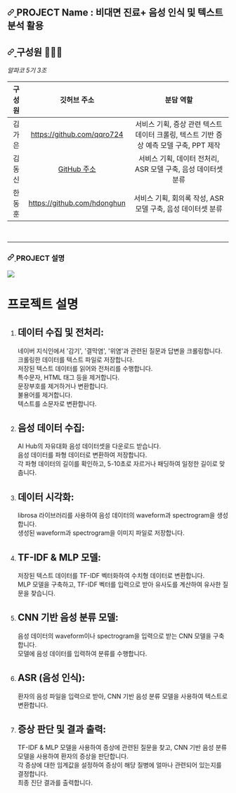 <div class="Box-sc-g0xbh4-0 bJMeLZ js-snippet-clipboard-copy-unpositioned" data-hpc="true">
  <article class="markdown-body entry-content container-lg" itemprop="text">
    <h1 tabindex="-1" dir="auto">
      <a id="user-content-project-name---웹크롤링과-텍스트-마이닝을-사용한-뉴스레터-만들기" class="anchor" aria-hidden="true" tabindex="-1" href="#project-name---웹크롤링과-텍스트-마이닝을-사용한-뉴스레터-만들기">
        <svg class="octicon octicon-link" viewBox="0 0 16 16" version="1.1" width="16" height="16" aria-hidden="true">
          <path d="m7.775 3.275 1.25-1.25a3.5 3.5 0 1 1 4.95 4.95l-2.5 2.5a3.5 3.5 0 0 1-4.95 0 .751.751 0 0 1 .018-1.042.751.751 0 0 1 1.042-.018 1.998 1.998 0 0 0 2.83 0l2.5-2.5a2.002 2.002 0 0 0-2.83-2.83l-1.25 1.25a.751.751 0 0 1-1.042-.018.751.751 0 0 1-.018-1.042Zm-4.69 9.64a1.998 1.998 0 0 0 2.83 0l1.25-1.25a.751.751 0 0 1 1.042.018.751.751 0 0 1 .018 1.042l-1.25 1.25a3.5 3.5 0 1 1-4.95-4.95l2.5-2.5a3.5 3.5 0 0 1 4.95 0 .751.751 0 0 1-.018 1.042.751.751 0 0 1-1.042.018 1.998 1.998 0 0 0-2.83 0l-2.5 2.5a1.998 1.998 0 0 0 0 2.83Z"></path>
        </svg>
      </a>
      PROJECT Name :  비대면 진료+ 음성 인식 및 텍스트 분석 활용
    </h1>
  </article>
</div>



<h2 tabindex="-1" dir="auto">
  <a id="user-content-구성원-️" class="anchor" aria-hidden="true" tabindex="-1" href="#구성원-️">
    <svg class="octicon octicon-link" viewBox="0 0 16 16" version="1.1" width="16" height="16" aria-hidden="true">
      <path d="m7.775 3.275 1.25-1.25a3.5 3.5 0 1 1 4.95 4.95l-2.5 2.5a3.5 3.5 0 0 1-4.95 0 .751.751 0 0 1 .018-1.042.751.751 0 0 1 1.042-.018 1.998 1.998 0 0 0 2.83 0l2.5-2.5a2.002 2.002 0 0 0-2.83-2.83l-1.25 1.25a.751.751 0 0 1-1.042-.018.751.751 0 0 1-.018-1.042Zm-4.69 9.64a1.998 1.998 0 0 0 2.83 0l1.25-1.25a.751.751 0 0 1 1.042.018.751.751 0 0 1 .018 1.042l-1.25 1.25a3.5 3.5 0 1 1-4.95-4.95l2.5-2.5a3.5 3.5 0 0 1 4.95 0 .751.751 0 0 1-.018 1.042.751.751 0 0 1-1.042.018 1.998 1.998 0 0 0-2.83 0l-2.5 2.5a1.998 1.998 0 0 0 0 2.83Z"></path>
    </svg>
  </a>
  구성원 🤸🏻‍♀️
</h2>
<p dir="auto">
  <em>알파코 5기 3조</em>
</p>
<table>
  <thead>
    <tr>
      <th align="center">구성원</th>
      <th align="center">깃허브 주소</th>
      <th align="center">분담 역할</th>
    </tr>
  </thead>
  <tbody>
    <tr>
      <td align="center">김가은</td>
      <td align="center"><a href="https://github.com/qqro724">https://github.com/qqro724</a></td>
      <td align="center">서비스 기획, 증상 관련 텍스트 데이터 크롤링, 텍스트 기반 증상 예측 모델 구축, PPT 제작</td>
    </tr>
    <tr>
      <td align="center">김동신</td>
      <td align="center"><a href="#">GitHub 주소</a></td>
      <td align="center">서비스 기획, 데이터 전처리, ASR 모델 구축, 음성 데이터셋 분류</td>
    </tr>
    <tr>
      <td align="center">한동훈</td>
      <td align="center"><a href="https://github.com/hdonghun">https://github.com/hdonghun</a></td>
      <td align="center">서비스 기획, 회의록 작성, ASR 모델 구축, 음성 데이터셋 분류</td>
    </tr>
  </tbody>
</table>
<br>
<hr>

<h3 tabindex="-1" dir="auto">
  <a id="user-content-project-설명" class="anchor" aria-hidden="true" tabindex="-1" href="#project-설명">
    <svg class="octicon octicon-link" viewBox="0 0 16 16" version="1.1" width="16" height="16" aria-hidden="true">
      <path d="m7.775 3.275 1.25-1.25a3.5 3.5 0 1 1 4.95 4.95l-2.5 2.5a3.5 3.5 0 0 1-4.95 0 .751.751 0 0 1 .018-1.042.751.751 0 0 1 1.042-.018 1.998 1.998 0 0 0 2.83 0l2.5-2.5a2.002 2.002 0 0 0-2.83-2.83l-1.25 1.25a.751.751 0 0 1-1.042-.018.751.751 0 0 1-.018-1.042Zm-4.69 9.64a1.998 1.998 0 0 0 2.83 0l1.25-1.25a.751.751 0 0 1 1.042.018.751.751 0 0 1 .018 1.042l-1.25 1.25a3.5 3.5 0 1 1-4.95-4.95l2.5-2.5a3.5 3.5 0 0 1 4.95 0 .751.751 0 0 1-.018 1.042.751.751 0 0 1-1.042.018 1.998 1.998 0 0 0-2.83 0l-2.5 2.5a1.998 1.998 0 0 0 0 2.83Z"></path>
    </svg>
  </a>
  PROJECT 설명
</h3>
<p dir="auto">
  <a target="_blank" rel="noopener noreferrer" href="https://lh3.googleusercontent.com/fife/AGXqzDlq5skVUNWqP6h6M2t8glluEU1xh2XP9nL_vVj7GKSZoAS0twc5CikfgLngarp4G2N8peFe8nT1lsw3PEJZ1wqeigJLVmQxz9RhkvXqlyRuR8srS2saRWJoYqLbcQXO65HvLZrMIN-YntExx6Zf78OGOnYuvx6zpOW1sRNUcUZT_5pjKcNuGIr3wROWcNZZ1HaEOC9TmdbDugBhZfG2nGvANMTEzWlKk9Ocu-WfI29XnkNn92cccyb91rTn0SRvjOz90dPngb4fPeQb9gu0gDPoUAS7M8zDmvNfDr7NI7jrV_C79Qv0A6Ipx47SqZ6v21MoulBKFp0-eH2ww6-fIyDHTsaqFLVMZSmfaJHW4YcF6_7tdE3_db4IGm9adfv6BjiUtKnMJNIxTaRctMY8eF_DdrnFiFjuPTLCdwrGRomvcGQUdzYDokR344iHSI9vRl3-0ViGhmhstreWxHHr5Kl66xa5hTaw-0ok65YVmLJOom14-8O6sU_A9PHStjpGBdur5r64hsp9v65JWSXIpE9z_UWDz5xwoUWkj0cB-5SBTaJNh4xjtJ45YG5C8ZIb4tji0ljqIh7y5MQTIOTn37MF-OrFGYwGX81yqJ8o_KzVMZpMppsLVmZD7KEZ9jAu6ncyBXEeMOPZXFQxDereiFroV-VGPxGhGhFYQf5Rfmy2ZE2l9CUCqeqt87IIVtZHPhcB4hQGJnZ937GTLjEsrIMMsDLnlG_dWCd_cW_7TOCA-c4b9ZYr-ZPHu5ICiuKcSZu8CXv5bHh8Ipo3nRpmFcKjCYF-LG2XEvNF7uiGkAqg4P9bUfQ9LZKLgiKo5q10GMRgrXyvWKg0hTCI6fg9pEl-QXj5wCmDBXJ73yqpAVHc3kVH-CoOJ8tao2zq_-XIWWuODWe11RlbP8AtsNZokZtpTUaJ1R-OI96n_YwR3aGvPL7_MKnoqO2U6M4zrSUgPJyshc0jqwmojSoKwwfbjWrbL63rKNYg7hSycHsR5yE4EpLqLz5iKg8H4MYtZ7dcqetfEP6M-EFMxJTNgymW90Hv2NMD0F2jP2AeYGvjlU396Ahtm-Q1vGQ7HYWNVCV6kAvW4qKqluBoTmZjGcNiofENLJbz6dHCMZjnO40chLEWwqfPpx5_FjkZMcINHnVnS3tIBVOBFG8IlM_-f47AQoq4bveqLyBv7j371eW4K-rejE_DATvybrmt7a3X9GAu-1ohgZ6H8X0jjIeJNq3gK_nGKejHShk88kIZIsBXl9OgK00gxnPN5e9RRkNu4E5urmWSbeYD6PAqhXGuUV42-auO7jba3KsqEI1jwPikL90JrpPbQsR-VXSAE65w53ghRePtfo5Bk3eHwoCfhQtdTyOKLDMUG2uzx_x8OMrYKKUmBeKXtTLknuWCbmPRCzBSLDyBfVi4zSB6Ixyd720jKTnpoUKo32-SntIz1T81ltVr983l_o3JwYm_rwHtvc7x4-jYiAONu5e0YymeO7TZJq_pl1D3SISk3ZKhis4XsGxSwbpCZupoQYrSPSB8TnJ-ZQPz6gBVEogzjCQ=w2560-h1398">
    <img src="https://lh3.googleusercontent.com/fife/AGXqzDlq5skVUNWqP6h6M2t8glluEU1xh2XP9nL_vVj7GKSZoAS0twc5CikfgLngarp4G2N8peFe8nT1lsw3PEJZ1wqeigJLVmQxz9RhkvXqlyRuR8srS2saRWJoYqLbcQXO65HvLZrMIN-YntExx6Zf78OGOnYuvx6zpOW1sRNUcUZT_5pjKcNuGIr3wROWcNZZ1HaEOC9TmdbDugBhZfG2nGvANMTEzWlKk9Ocu-WfI29XnkNn92cccyb91rTn0SRvjOz90dPngb4fPeQb9gu0gDPoUAS7M8zDmvNfDr7NI7jrV_C79Qv0A6Ipx47SqZ6v21MoulBKFp0-eH2ww6-fIyDHTsaqFLVMZSmfaJHW4YcF6_7tdE3_db4IGm9adfv6BjiUtKnMJNIxTaRctMY8eF_DdrnFiFjuPTLCdwrGRomvcGQUdzYDokR344iHSI9vRl3-0ViGhmhstreWxHHr5Kl66xa5hTaw-0ok65YVmLJOom14-8O6sU_A9PHStjpGBdur5r64hsp9v65JWSXIpE9z_UWDz5xwoUWkj0cB-5SBTaJNh4xjtJ45YG5C8ZIb4tji0ljqIh7y5MQTIOTn37MF-OrFGYwGX81yqJ8o_KzVMZpMppsLVmZD7KEZ9jAu6ncyBXEeMOPZXFQxDereiFroV-VGPxGhGhFYQf5Rfmy2ZE2l9CUCqeqt87IIVtZHPhcB4hQGJnZ937GTLjEsrIMMsDLnlG_dWCd_cW_7TOCA-c4b9ZYr-ZPHu5ICiuKcSZu8CXv5bHh8Ipo3nRpmFcKjCYF-LG2XEvNF7uiGkAqg4P9bUfQ9LZKLgiKo5q10GMRgrXyvWKg0hTCI6fg9pEl-QXj5wCmDBXJ73yqpAVHc3kVH-CoOJ8tao2zq_-XIWWuODWe11RlbP8AtsNZokZtpTUaJ1R-OI96n_YwR3aGvPL7_MKnoqO2U6M4zrSUgPJyshc0jqwmojSoKwwfbjWrbL63rKNYg7hSycHsR5yE4EpLqLz5iKg8H4MYtZ7dcqetfEP6M-EFMxJTNgymW90Hv2NMD0F2jP2AeYGvjlU396Ahtm-Q1vGQ7HYWNVCV6kAvW4qKqluBoTmZjGcNiofENLJbz6dHCMZjnO40chLEWwqfPpx5_FjkZMcINHnVnS3tIBVOBFG8IlM_-f47AQoq4bveqLyBv7j371eW4K-rejE_DATvybrmt7a3X9GAu-1ohgZ6H8X0jjIeJNq3gK_nGKejHShk88kIZIsBXl9OgK00gxnPN5e9RRkNu4E5urmWSbeYD6PAqhXGuUV42-auO7jba3KsqEI1jwPikL90JrpPbQsR-VXSAE65w53ghRePtfo5Bk3eHwoCfhQtdTyOKLDMUG2uzx_x8OMrYKKUmBeKXtTLknuWCbmPRCzBSLDyBfVi4zSB6Ixyd720jKTnpoUKo32-SntIz1T81ltVr983l_o3JwYm_rwHtvc7x4-jYiAONu5e0YymeO7TZJq_pl1D3SISk3ZKhis4XsGxSwbpCZupoQYrSPSB8TnJ-ZQPz6gBVEogzjCQ=w2560-h1398">
  </a>
</p>

<!DOCTYPE html>
<html lang="en">
<head>
    <meta charset="UTF-8">
    <meta name="viewport" content="width=device-width, initial-scale=1.0">
    <title>프로젝트 설명</title>
</head>
<body>
    <h1>프로젝트 설명</h1>
    <ol>
        <li>
            <h2>데이터 수집 및 전처리:</h2>
            <p>
                네이버 지식인에서 '감기', '결막염', '위염'과 관련된 질문과 답변을 크롤링합니다.<br>
                크롤링한 데이터를 텍스트 파일로 저장합니다.<br>
                저장된 텍스트 데이터를 읽어와 전처리를 수행합니다.<br>
                특수문자, HTML 태그 등을 제거합니다.<br>
                문장부호를 제거하거나 변환합니다.<br>
                불용어를 제거합니다.<br>
                텍스트를 소문자로 변환합니다.
            </p>
        </li>
        <li>
            <h2>음성 데이터 수집:</h2>
            <p>
                AI Hub의 자유대화 음성 데이터셋을 다운로드 받습니다.<br>
                음성 데이터를 파형 데이터로 변환하여 저장합니다.<br>
                각 파형 데이터의 길이를 확인하고, 5-10초로 자르거나 패딩하여 일정한 길이로 맞춥니다.
            </p>
        </li>
        <li>
            <h2>데이터 시각화:</h2>
            <p>
                librosa 라이브러리를 사용하여 음성 데이터의 waveform과 spectrogram을 생성합니다.<br>
                생성된 waveform과 spectrogram을 이미지 파일로 저장합니다.
            </p>
        </li>
        <li>
            <h2>TF-IDF & MLP 모델:</h2>
            <p>
                저장된 텍스트 데이터를 TF-IDF 벡터화하여 수치형 데이터로 변환합니다.<br>
                MLP 모델을 구축하고, TF-IDF 벡터를 입력으로 받아 유사도를 계산하여 유사한 질문을 찾습니다.
            </p>
        </li>
        <li>
            <h2>CNN 기반 음성 분류 모델:</h2>
            <p>
                음성 데이터의 waveform이나 spectrogram을 입력으로 받는 CNN 모델을 구축합니다.<br>
                모델에 음성 데이터를 입력하여 분류를 수행합니다.
            </p>
        </li>
        <li>
            <h2>ASR (음성 인식):</h2>
            <p>
                환자의 음성 파일을 입력으로 받아, CNN 기반 음성 분류 모델을 사용하여 텍스트로 변환합니다.
            </p>
        </li>
        <li>
            <h2>증상 판단 및 결과 출력:</h2>
            <p>
                TF-IDF & MLP 모델을 사용하여 증상에 관련된 질문을 찾고, CNN 기반 음성 분류 모델을 사용하여 환자의 증상을 판단합니다.<br>
                각 증상에 대한 임계값을 설정하여 증상이 해당 질병에 얼마나 관련되어 있는지를 결정합니다.<br>
                최종 진단 결과를 출력합니다.
            </p>
        </li>
    </ol>
</body>
</html>


